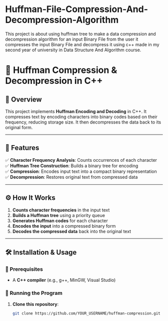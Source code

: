 # Huffman-File-Compression-And-Decompression-Algorithm
This project is about using huffman tree to make a data compression and decompression algorithm for an input Binary File from the user it compresses the input Binary File and decompress it using c++ made in my second year of university in Data Structure And Algorithm course.

# 🔢 Huffman Compression & Decompression in C++

## 📌 Overview  
This project implements **Huffman Encoding and Decoding** in C++. It compresses text by encoding characters into binary codes based on their frequency, reducing storage size. It then decompresses the data back to its original form.

---

## 📂 Features  
✅ **Character Frequency Analysis**: Counts occurrences of each character  
✅ **Huffman Tree Construction**: Builds a binary tree for encoding  
✅ **Compression**: Encodes input text into a compact binary representation  
✅ **Decompression**: Restores original text from compressed data  

---

## ⚙️ How It Works  
1. **Counts character frequencies** in the input text  
2. **Builds a Huffman tree** using a priority queue  
3. **Generates Huffman codes** for each character  
4. **Encodes the input** into a compressed binary form  
5. **Decodes the compressed data** back into the original text  

---

## 🛠️ Installation & Usage  
### **🔹 Prerequisites**  
- A **C++ compiler** (e.g., g++, MinGW, Visual Studio)  

### **🔹 Running the Program**  
1. **Clone this repository**:  
   ```sh
   git clone https://github.com/YOUR_USERNAME/huffman-compression.git
